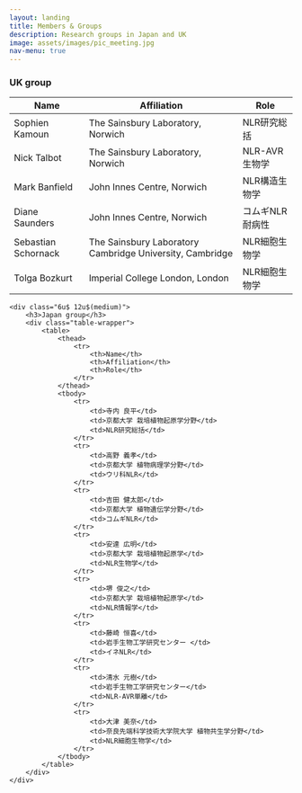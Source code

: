 ```yaml
---
layout: landing
title: Members & Groups
description: Research groups in Japan and UK
image: assets/images/pic_meeting.jpg
nav-menu: true
---
```


<!-- Main -->
<div id="main" class="alt">

<!-- One -->
<section id="one">
	<div class="inner">

<div class="row">
    <div class="6u 12u$(medium)">
        <h3>UK group</h3>
        <div class="table-wrapper">
            <table>
                <thead>
                    <tr>
                        <th>Name</th>
                        <th>Affiliation</th>
                        <th>Role</th>
                    </tr>
                </thead>
                <tbody>
                    <tr>
                        <td>Sophien Kamoun</td>
                        <td>The Sainsbury Laboratory, Norwich</td>
                        <td>NLR研究総括</td>
                    </tr>
                    <tr>
                        <td>Nick Talbot</td>
                        <td>The Sainsbury Laboratory, Norwich</td>
                        <td>NLR-AVR生物学</td>
                    </tr>
                    <tr>
                        <td>Mark Banfield</td>
                        <td>John Innes Centre, Norwich</td>
                        <td>NLR構造生物学</td>
                    </tr>
                    <tr>
                        <td>Diane Saunders</td>
                        <td>John Innes Centre, Norwich</td>
                        <td>コムギNLR耐病性</td>
                    </tr>
                    <tr>
                        <td>Sebastian Schornack</td>
                        <td>The Sainsbury Laboratory Cambridge University, Cambridge</td>
                        <td>NLR細胞生物学</td>
                    </tr>
                    <tr>
                        <td>Tolga Bozkurt</td>
                        <td>Imperial College London, London</td>
                        <td>NLR細胞生物学</td>
                    </tr>
                </tbody>
            </table>
        </div>
    </div>

    <div class="6u$ 12u$(medium)">
        <h3>Japan group</h3>
        <div class="table-wrapper">
            <table>
                <thead>
                    <tr>
                        <th>Name</th>
                        <th>Affiliation</th>
                        <th>Role</th>
                    </tr>
                </thead>
                <tbody>
                    <tr>
                        <td>寺内 良平</td>
                        <td>京都大学 栽培植物起原学分野</td>
                        <td>NLR研究総括</td>
                    </tr>
                    <tr>
                        <td>高野 義孝</td>
                        <td>京都大学 植物病理学分野</td>
                        <td>ウリ科NLR</td>
                    </tr>
                    <tr>
                        <td>吉田 健太郎</td>
                        <td>京都大学 植物遺伝学分野</td>
                        <td>コムギNLR</td>
                    </tr>
                    <tr>
                        <td>安達 広明</td>
                        <td>京都大学 栽培植物起原学</td>
                        <td>NLR生物学</td>
                    </tr>
                    <tr>
                        <td>堺 俊之</td>
                        <td>京都大学 栽培植物起原学</td>
                        <td>NLR情報学</td>
                    </tr>
                    <tr>
                        <td>藤崎 恒喜</td>
                        <td>岩手生物工学研究センター </td>
                        <td>イネNLR</td>
                    </tr>
                    <tr>
                        <td>清水 元樹</td>
                        <td>岩手生物工学研究センター</td>
                        <td>NLR-AVR単離</td>
                    </tr>
                    <tr>
                        <td>大津 美奈</td>
                        <td>奈良先端科学技術大学院大学 植物共生学分野</td>
                        <td>NLR細胞生物学</td>
                    </tr>
                </tbody>
            </table>
        </div>
    </div>
</div>

<div class="row">
    <div class="2u 12u$(medium)"><br></div>
    <div class="8u 12u$(medium)"><span class="image fit"><img src="{% link assets/images/pic_member.jpg %}" alt="" /></span></div>
    <div class="2u$ 12u$(medium)"><br></div>
</div>